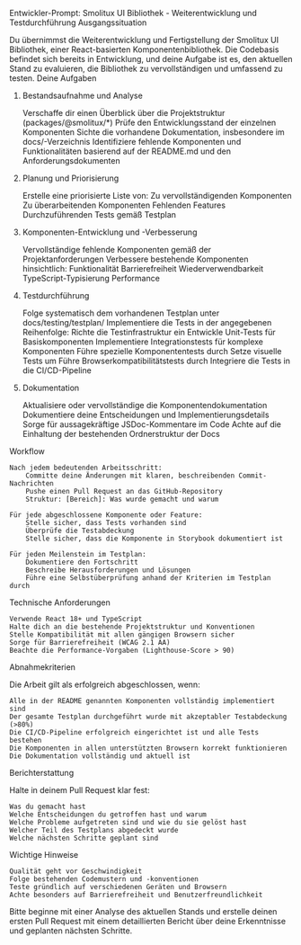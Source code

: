 Entwickler-Prompt: Smolitux UI Bibliothek - Weiterentwicklung und Testdurchführung
Ausgangssituation

Du übernimmst die Weiterentwicklung und Fertigstellung der Smolitux UI Bibliothek, einer React-basierten Komponentenbibliothek. Die Codebasis befindet sich bereits in Entwicklung, und deine Aufgabe ist es, den aktuellen Stand zu evaluieren, die Bibliothek zu vervollständigen und umfassend zu testen.
Deine Aufgaben
1. Bestandsaufnahme und Analyse

    Verschaffe dir einen Überblick über die Projektstruktur (packages/@smolitux/*)
    Prüfe den Entwicklungsstand der einzelnen Komponenten
    Sichte die vorhandene Dokumentation, insbesondere im docs/-Verzeichnis
    Identifiziere fehlende Komponenten und Funktionalitäten basierend auf der README.md und den Anforderungsdokumenten

2. Planung und Priorisierung

    Erstelle eine priorisierte Liste von:
        Zu vervollständigenden Komponenten
        Zu überarbeitenden Komponenten
        Fehlenden Features
        Durchzuführenden Tests gemäß Testplan

3. Komponenten-Entwicklung und -Verbesserung

    Vervollständige fehlende Komponenten gemäß der Projektanforderungen
    Verbessere bestehende Komponenten hinsichtlich:
        Funktionalität
        Barrierefreiheit
        Wiederverwendbarkeit
        TypeScript-Typisierung
        Performance

4. Testdurchführung

    Folge systematisch dem vorhandenen Testplan unter docs/testing/testplan/
    Implementiere die Tests in der angegebenen Reihenfolge:
        Richte die Testinfrastruktur ein
        Entwickle Unit-Tests für Basiskomponenten
        Implementiere Integrationstests für komplexe Komponenten
        Führe spezielle Komponententests durch
        Setze visuelle Tests um
        Führe Browserkompatibilitätstests durch
        Integriere die Tests in die CI/CD-Pipeline

5. Dokumentation

    Aktualisiere oder vervollständige die Komponentendokumentation
    Dokumentiere deine Entscheidungen und Implementierungsdetails
    Sorge für aussagekräftige JSDoc-Kommentare im Code
    Achte auf die Einhaltung der bestehenden Ordnerstruktur der Docs

Workflow

    Nach jedem bedeutenden Arbeitsschritt:
        Committe deine Änderungen mit klaren, beschreibenden Commit-Nachrichten
        Pushe einen Pull Request an das GitHub-Repository
        Struktur: [Bereich]: Was wurde gemacht und warum

    Für jede abgeschlossene Komponente oder Feature:
        Stelle sicher, dass Tests vorhanden sind
        Überprüfe die Testabdeckung
        Stelle sicher, dass die Komponente in Storybook dokumentiert ist

    Für jeden Meilenstein im Testplan:
        Dokumentiere den Fortschritt
        Beschreibe Herausforderungen und Lösungen
        Führe eine Selbstüberprüfung anhand der Kriterien im Testplan durch

Technische Anforderungen

    Verwende React 18+ und TypeScript
    Halte dich an die bestehende Projektstruktur und Konventionen
    Stelle Kompatibilität mit allen gängigen Browsern sicher
    Sorge für Barrierefreiheit (WCAG 2.1 AA)
    Beachte die Performance-Vorgaben (Lighthouse-Score > 90)

Abnahmekriterien

Die Arbeit gilt als erfolgreich abgeschlossen, wenn:

    Alle in der README genannten Komponenten vollständig implementiert sind
    Der gesamte Testplan durchgeführt wurde mit akzeptabler Testabdeckung (>80%)
    Die CI/CD-Pipeline erfolgreich eingerichtet ist und alle Tests bestehen
    Die Komponenten in allen unterstützten Browsern korrekt funktionieren
    Die Dokumentation vollständig und aktuell ist

Berichterstattung

Halte in deinem Pull Request klar fest:

    Was du gemacht hast
    Welche Entscheidungen du getroffen hast und warum
    Welche Probleme aufgetreten sind und wie du sie gelöst hast
    Welcher Teil des Testplans abgedeckt wurde
    Welche nächsten Schritte geplant sind

Wichtige Hinweise

    Qualität geht vor Geschwindigkeit
    Folge bestehenden Codemustern und -konventionen
    Teste gründlich auf verschiedenen Geräten und Browsern
    Achte besonders auf Barrierefreiheit und Benutzerfreundlichkeit

Bitte beginne mit einer Analyse des aktuellen Stands und erstelle deinen ersten Pull Request mit einem detaillierten Bericht über deine Erkenntnisse und geplanten nächsten Schritte.
